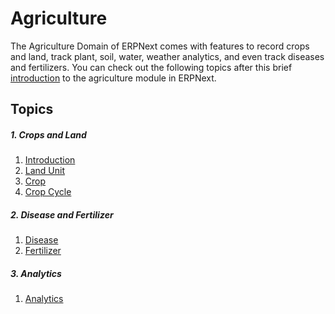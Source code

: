 <!-- add-breadcrumbs -->
# Agriculture

The Agriculture Domain of ERPNext comes with features to record crops and land, track plant, soil, water, weather analytics, and even track diseases and fertilizers. You can check out the following topics after this brief [introduction](/docs/v13/user/manual/en/agriculture/introduction) to the agriculture module in ERPNext.


## Topics
##### 1. Crops and Land
1. [Introduction](/docs/v13/user/manual/en/agriculture/crops-introduction)
1. [Land Unit](/docs/v13/user/manual/en/agriculture/land_unit)
1. [Crop](/docs/v13/user/manual/en/agriculture/crop)
1. [Crop Cycle](/docs/v13/user/manual/en/agriculture/crop_cycle)

##### 2. Disease and Fertilizer
1. [Disease](/docs/v13/user/manual/en/agriculture/disease)
1. [Fertilizer](/docs/v13/user/manual/en/agriculture/fertilizer)

##### 3. Analytics
1. [Analytics](/docs/v13/user/manual/en/agriculture/analytics)
